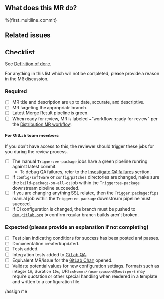 <!-- After merging changes to this template, update the `Default description template for merge requests` -->
<!-- found under Settings - General Merge Requests -->

## What does this MR do?

<!-- Briefly describe what this MR is about. -->

%{first_multiline_commit}

## Related issues

<!-- Link related issues below. Insert the issue link or reference after the word "Closes" if merging this should automatically close it. -->

## Checklist

See [Definition of done](https://gitlab.com/gitlab-org/omnibus-gitlab/blob/master/CONTRIBUTING.md#definition-of-done).

For anything in this list which will not be completed, please provide a reason in the MR discussion.

### Required

- [ ] MR title and description are up to date, accurate, and descriptive.
- [ ] MR targeting the appropriate branch.
- [ ] Latest Merge Result pipeline is green.
- [ ] When ready for review, MR is labeled ~"workflow::ready for review" per the [Distribution MR workflow](https://about.gitlab.com/handbook/engineering/development/enablement/systems/distribution/merge_requests.html).

#### For GitLab team members

If you don't have access to this, the reviewer should trigger these jobs for you during the review process.

- [ ] The manual `Trigger:ee-package` jobs have a green pipeline running against latest commit.
  - To debug QA failures, refer to the [Investigate QA failures](https://about.gitlab.com/handbook/engineering/quality/quality-engineering/enablement-saas-platforms-qe-team/distribution/#investigate-qa-failures) section.
- [ ] If `config/software` or `config/patches` directories are changed, make sure the `build-package-on-all-os` job within the `Trigger:ee-package` downstream pipeline succeeded.
- [ ] If you are changing anything SSL related, then the `Trigger:package:fips` manual job within the `Trigger:ee-package` downstream pipeline must succeed.
- [ ] If CI configuration is changed, the branch must be pushed to [`dev.gitlab.org`](https://dev.gitlab.org/gitlab/omnibus-gitlab) to confirm regular branch builds aren't broken.

### Expected (please provide an explanation if not completing)

- [ ] Test plan indicating conditions for success has been posted and passes.
- [ ] Documentation created/updated.
- [ ] Tests added.
- [ ] Integration tests added to [GitLab QA](https://gitlab.com/gitlab-org/gitlab-qa).
- [ ] Equivalent MR/issue for the [GitLab Chart](https://gitlab.com/gitlab-org/charts/gitlab) opened.
- [ ] Validate potential values for new configuration settings. Formats such as integer `10`, duration `10s`, URI `scheme://user:passwd@host:port` may require quotation or other special handling when rendered in a template and written to a configuration file.

/assign me

